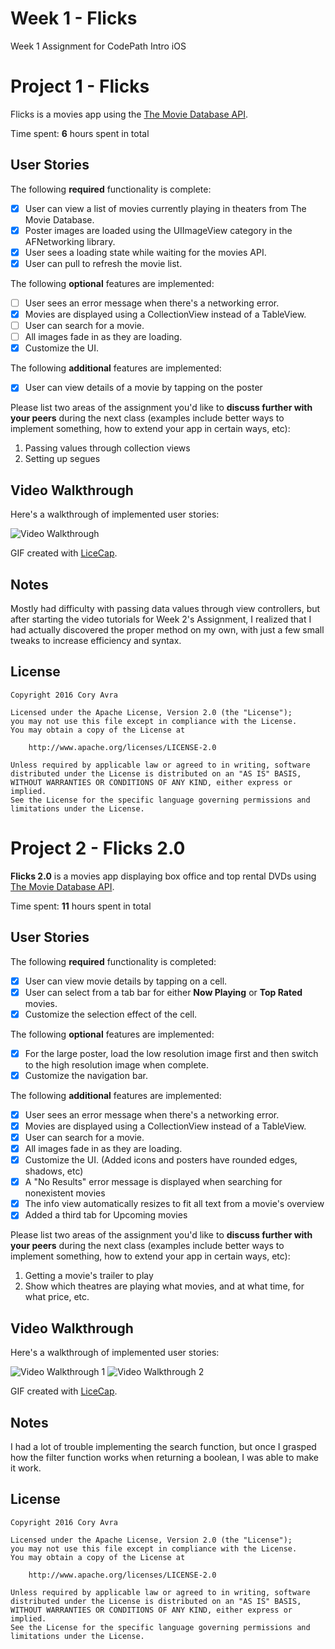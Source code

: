 # Week 1 - Flicks
Week 1 Assignment for CodePath Intro iOS
# Project 1 - Flicks

Flicks is a movies app using the [The Movie Database API](http://docs.themoviedb.apiary.io/#).

Time spent: **6** hours spent in total

## User Stories

The following **required** functionality is complete:

- [x] User can view a list of movies currently playing in theaters from The Movie Database.
- [x] Poster images are loaded using the UIImageView category in the AFNetworking library.
- [x] User sees a loading state while waiting for the movies API.
- [x] User can pull to refresh the movie list.

The following **optional** features are implemented:

- [ ] User sees an error message when there's a networking error.
- [x] Movies are displayed using a CollectionView instead of a TableView.
- [ ] User can search for a movie.
- [ ] All images fade in as they are loading.
- [x] Customize the UI.

The following **additional** features are implemented:

- [x] User can view details of a movie by tapping on the poster

Please list two areas of the assignment you'd like to **discuss further with your peers** during the next class (examples include better ways to implement something, how to extend your app in certain ways, etc):

1. Passing values through collection views
2. Setting up segues

## Video Walkthrough 

Here's a walkthrough of implemented user stories:

<img src='https://i.imgur.com/jlExvF3.gif' title='Video Walkthrough' width='' alt='Video Walkthrough' />

GIF created with [LiceCap](http://www.cockos.com/licecap/).

## Notes

Mostly had difficulty with passing data values through view controllers, but after starting the video tutorials for Week 2's Assignment, I realized that I had actually discovered the proper method on my own, with just a few small tweaks to increase efficiency and syntax.  

## License

    Copyright 2016 Cory Avra

    Licensed under the Apache License, Version 2.0 (the "License");
    you may not use this file except in compliance with the License.
    You may obtain a copy of the License at

        http://www.apache.org/licenses/LICENSE-2.0

    Unless required by applicable law or agreed to in writing, software
    distributed under the License is distributed on an "AS IS" BASIS,
    WITHOUT WARRANTIES OR CONDITIONS OF ANY KIND, either express or implied.
    See the License for the specific language governing permissions and
    limitations under the License.






# Project 2 - Flicks 2.0

**Flicks 2.0** is a movies app displaying box office and top rental DVDs using [The Movie Database API](http://docs.themoviedb.apiary.io/#).

Time spent: **11** hours spent in total

## User Stories

The following **required** functionality is completed:

- [x] User can view movie details by tapping on a cell.
- [x] User can select from a tab bar for either **Now Playing** or **Top Rated** movies.
- [x] Customize the selection effect of the cell.

The following **optional** features are implemented:

- [x] For the large poster, load the low resolution image first and then switch to the high resolution image when complete.
- [x] Customize the navigation bar.

The following **additional** features are implemented:

- [x] User sees an error message when there's a networking error.
- [x] Movies are displayed using a CollectionView instead of a TableView.
- [x] User can search for a movie.
- [x] All images fade in as they are loading.
- [x] Customize the UI. (Added icons and posters have rounded edges, shadows, etc)
- [x] A "No Results" error message is displayed when searching for nonexistent movies
- [x] The info view automatically resizes to fit all text from a movie's overview
- [x] Added a third tab for Upcoming movies

Please list two areas of the assignment you'd like to **discuss further with your peers** during the next class (examples include better ways to implement something, how to extend your app in certain ways, etc):

1. Getting a movie's trailer to play
2. Show which theatres are playing what movies, and at what time, for what price, etc. 

## Video Walkthrough 

Here's a walkthrough of implemented user stories:

<img src='https://i.imgur.com/OrFI8kn.gif' title='Video Walkthrough 1' width='' alt='Video Walkthrough 1' />
<img src='https://i.imgur.com/b95h7ph.gif' title='Video Walkthrough 2' width='' alt='Video Walkthrough 2' />

GIF created with [LiceCap](http://www.cockos.com/licecap/).

## Notes

I had a lot of trouble implementing the search function, but once I grasped how the filter function works when returning a boolean, I was able to make it work.

## License

    Copyright 2016 Cory Avra

    Licensed under the Apache License, Version 2.0 (the "License");
    you may not use this file except in compliance with the License.
    You may obtain a copy of the License at

        http://www.apache.org/licenses/LICENSE-2.0

    Unless required by applicable law or agreed to in writing, software
    distributed under the License is distributed on an "AS IS" BASIS,
    WITHOUT WARRANTIES OR CONDITIONS OF ANY KIND, either express or implied.
    See the License for the specific language governing permissions and
    limitations under the License.
